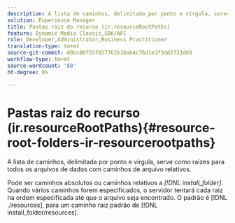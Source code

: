 ```yaml
---
description: A lista de caminhos, delimitada por ponto e vírgula, serve como raízes para todos os arquivos de dados com caminhos de arquivo relativos.
solution: Experience Manager
title: Pastas raiz do recurso (ir.resourceRootPaths)
feature: Dynamic Media Classic,SDK/API
role: Developer,Administrator,Business Practitioner
translation-type: tm+mt
source-git-commit: d0bc88f55f857762b3bab4c76d1e3f3dd2733d60
workflow-type: tm+mt
source-wordcount: '88'
ht-degree: 0%

---
```



# Pastas raiz do recurso (ir.resourceRootPaths){#resource-root-folders-ir-resourcerootpaths}

A lista de caminhos, delimitada por ponto e vírgula, serve como raízes para todos os arquivos de dados com caminhos de arquivo relativos.

Pode ser caminhos absolutos ou caminhos relativos a *[!DNL install_folder]*. Quando vários caminhos forem especificados, o servidor tentará cada raiz na ordem especificada até que o arquivo seja encontrado. O padrão é [!DNL ./resources], para um caminho raiz padrão de [!DNL install_folder/resources].
